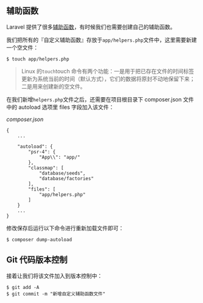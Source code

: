 ## 辅助函数

Laravel 提供了很多[辅助函数](https://learnku.com/docs/laravel/5.7/helpers)，有时候我们也需要创建自己的辅助函数。

我们把所有的『自定义辅助函数』存放于`app/helpers.php`文件中，这里需要新建一个空文件：

```
$ touch app/helpers.php
```

> Linux 的`touch`touch 命令有两个功能：一是用于把已存在文件的时间标签更新为系统当前的时间（默认方式），它们的数据将原封不动地保留下来；二是用来创建新的空文件。

在我们新增`helpers.php`文件之后，还需要在项目根目录下 composer.json 文件中的 autoload 选项里 files 字段加入该文件：

_composer.json_

```
{
    ...

    "autoload": {
        "psr-4": {
            "App\\": "app/"
        },
        "classmap": [
            "database/seeds",
            "database/factories"
        ],
        "files": [
            "app/helpers.php"
        ]
    }
    ...
}
```

修改保存后运行以下命令进行重新加载文件即可：

```
$ composer dump-autoload
```

## Git 代码版本控制

接着让我们将该文件加入到版本控制中：

```
$ git add -A
$ git commit -m "新增自定义辅助函数文件"
```



